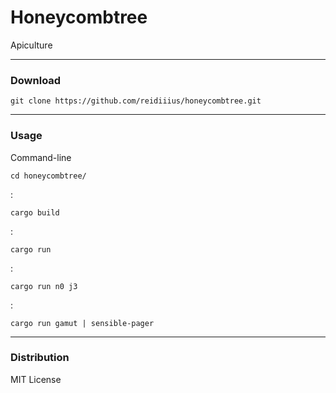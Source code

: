 # Honeycombtree
Apiculture

---

### Download

    git clone https://github.com/reidiiius/honeycombtree.git

---

### Usage
Command-line

    cd honeycombtree/

:

    cargo build

:

    cargo run

:

    cargo run n0 j3

:

    cargo run gamut | sensible-pager

---

### Distribution
MIT License

